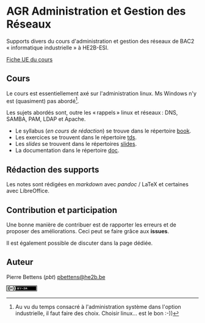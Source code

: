# AGR Administration et Gestion des Réseaux

Supports divers du cours d'administration et gestion des réseaux de BAC2
«&nbsp;informatique industrielle&nbsp;» à HE2B-ESI.

[Fiche UE du cours](https://horaires.esi-bru.be/he2besi-web/online/cours/ac2021_agri4_agr.html)

## Cours

Le cours est essentiellement axé sur l'administration linux. Ms Windows n'y est
(quasiment) pas abordé[^f1].

Les sujets abordés sont, outre les « rappels » linux et réseaux : DNS, SAMBA, PAM, LDAP et Apache.  

- Le syllabus (_en cours de rédaction_) se trouve dans le répertoire [book](notes/book).
- Les exercices se trouvent dans le répertoire [tds](tds). 
- Les _slides_ se trouvent dans le répertoires [slides](slides).
- La documentation dans le répertoire [doc](doc). 

[^f1]: Au vu du temps consacré à l'administration système dans l'option
    industrielle, il faut faire des choix. Choisir linux… est le bon :-)) 


## Rédaction des supports

Les notes sont rédigées en _markdown_ avec _pandoc_ / LaTeX et certaines avec LibreOffice. 

## Contribution et participation

Une bonne manière de contribuer est de rapporter les erreurs et de proposer des améliorations. Ceci peut se faire grâce aux **issues**. 

Il est également possible de discuter dans la page dédiée. 

## Auteur

Pierre Bettens (_pbt_) <pbettens@he2b.be>



[![CC](cc-by-sa.png)](http://creativecommons.org/licenses/by-sa/4.0/deed.fr)

